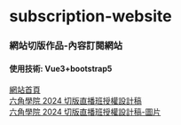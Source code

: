 # subscription-website

### 網站切版作品-內容訂閱網站

#### 使用技術: Vue3+bootstrap5

[網站首頁](https://amgithub07.github.io/subscription-website/#/)  
[六角學院 2024 切版直播班授權設計稿](https://www.figma.com/design/zpJK5cEuejmXdd2Dyth3PC/2024-%E5%88%87%E7%89%88%E7%9B%B4%E6%92%AD%E7%8F%AD-W6---%E5%85%A7%E5%AE%B9%E8%A8%82%E9%96%B1%E7%B6%B2%E7%AB%99?node-id=5-4&node-type=CANVAS&t=JDaiUTtkVelgup2K-0)  
[六角學院 2024 切版直播班授權設計稿-圖片](https://github.com/hexschool/2022-web-layout-training/tree/main/2024-week6)
